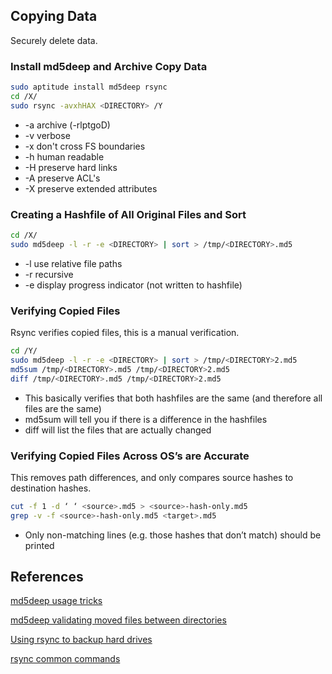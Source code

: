 Copying Data
------------
Securely delete data.

### Install md5deep and Archive Copy Data
```bash
sudo aptitude install md5deep rsync
cd /X/
sudo rsync -avxhHAX <DIRECTORY> /Y
```
 * -a archive (-rlptgoD)
 * -v verbose
 * -x don't cross FS boundaries
 * -h human readable
 * -H preserve hard links
 * -A preserve ACL's
 * -X preserve extended attributes

### Creating a Hashfile of All Original Files and Sort
```bash
cd /X/
sudo md5deep -l -r -e <DIRECTORY> | sort > /tmp/<DIRECTORY>.md5
```
 * -l use relative file paths
 * -r recursive
 * -e display progress indicator (not written to hashfile)

### Verifying Copied Files
Rsync verifies copied files, this is a manual verification.

```bash
cd /Y/
sudo md5deep -l -r -e <DIRECTORY> | sort > /tmp/<DIRECTORY>2.md5
md5sum /tmp/<DIRECTORY>.md5 /tmp/<DIRECTORY>2.md5
diff /tmp/<DIRECTORY>.md5 /tmp/<DIRECTORY>2.md5
```
 * This basically verifies that both hashfiles are the same (and therefore all
   files are the same)
 * md5sum will tell you if there is a difference in the hashfiles
 * diff will list the files that are actually changed

### Verifying Copied Files Across OS’s are Accurate
This removes path differences, and only compares source hashes to destination
hashes.

```bash
cut -f 1 -d ‘ ‘ <source>.md5 > <source>-hash-only.md5
grep -v -f <source>-hash-only.md5 <target>.md5
```
 * Only non-matching lines (e.g. those hashes that don’t match) should be
   printed

References
----------
[md5deep usage tricks][1]

[md5deep validating moved files between directories][2]

[Using rsync to backup hard drives][3]

[rsync common commands][4]

[1]: http://md5deep.sourceforge.net/start-md5deep.html#basic
[2]: http://stackoverflow.com/questions/606739/comparison-between-two-big-directories
[3]: http://superuser.com/questions/307541/copy-entire-file-system-hierarchy-from-one-drive-to-another
[4]: http://www.evbackup.com/support-commonly-used-rsync-arguments/